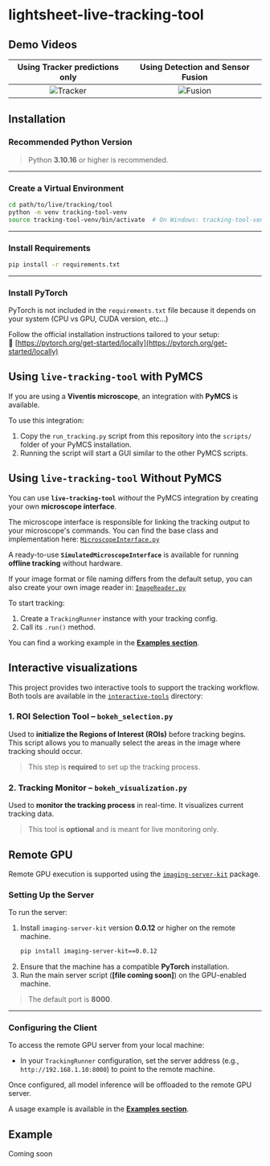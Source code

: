 # lightsheet-live-tracking-tool

## Demo Videos
| Using Tracker predictions only| Using Detection and Sensor Fusion|
|:------------------------------:|:----------------------------------:|
| ![Tracker](videos/no_detection_compressed.gif) | ![Fusion](videos/detection_compressed.gif) |

## Installation

### Recommended Python Version
> Python **3.10.16** or higher is recommended.

---

### Create a Virtual Environment

```bash
cd path/to/live/tracking/tool
python -m venv tracking-tool-venv
source tracking-tool-venv/bin/activate  # On Windows: tracking-tool-venv\Scripts\activate
```

---

### Install Requirements

```bash
pip install -r requirements.txt
```

---

### Install PyTorch

PyTorch is not included in the `requirements.txt` file because it depends on your system (CPU vs GPU, CUDA version, etc...)

Follow the official installation instructions tailored to your setup:  
🔗 [https://pytorch.org/get-started/locally](https://pytorch.org/get-started/locally)


## Using `live-tracking-tool` with PyMCS

If you are using a **Viventis microscope**, an integration with **PyMCS** is available.

To use this integration:

1. Copy the `run_tracking.py` script from this repository into the `scripts/` folder of your PyMCS installation.
2. Running the script will start a GUI similar to the other PyMCS scripts.


## Using `live-tracking-tool` Without PyMCS

You can use **`live-tracking-tool`** *without* the PyMCS integration by creating your own **microscope interface**.  

The microscope interface is responsible for linking the tracking output to your microscope's commands. You can find the base class and implementation here: [`MicroscopeInterface.py`](tracking_tools/microscope_interface/MicroscopeInterface.py)

A ready-to-use **`SimulatedMicroscopeInterface`** is available for running **offline tracking** without hardware.

If your image format or file naming differs from the default setup, you can also create your own image reader in:  [`ImageReader.py`](tracking_tools/image_reader/ImageReader.py)

To start tracking:

1. Create a `TrackingRunner` instance with your tracking config.
2. Call its `.run()` method.

You can find a working example in the [**Examples section**](#example).

## Interactive visualizations

This project provides two interactive tools to support the tracking workflow. Both tools are available in the [`interactive-tools`](interactive-tools) directory:

### 1. **ROI Selection Tool – `bokeh_selection.py`**
Used to **initialize the Regions of Interest (ROIs)** before tracking begins. This script allows you to manually select the areas in the image where tracking should occur. 
>  This step is **required** to set up the tracking process.

### 2. **Tracking Monitor – `bokeh_visualization.py`**

Used to **monitor the tracking process** in real-time. It visualizes current tracking data.

> This tool is **optional** and is meant for live monitoring only.


## Remote GPU

Remote GPU execution is supported using the [`imaging-server-kit`](https://github.com/Imaging-Server-Kit) package.

### Setting Up the Server

To run the server:

1. Install `imaging-server-kit` version **0.0.12** or higher on the remote machine.
    ```bash
    pip install imaging-server-kit==0.0.12
    ```
2. Ensure that the machine has a compatible **PyTorch** installation.
3. Run the main server script (**[file coming soon]**) on the GPU-enabled machine.

> The default port is **8000**.

---

### Configuring the Client

To access the remote GPU server from your local machine:

- In your `TrackingRunner` configuration, set the server address (e.g., `http://192.168.1.10:8000`) to point to the remote machine.

Once configured, all model inference will be offloaded to the remote GPU server.

A usage example is available in the [**Examples section**](#example).

## Example
Coming soon
